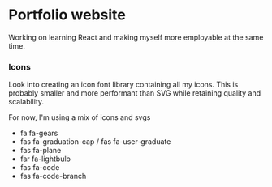 # Portfolio website

Working on learning React and making myself more employable at the same time.






### Icons
Look into creating an icon font library containing all my icons. This is probably smaller and more performant than SVG while retaining quality and scalability.

For now, I'm using a mix of icons and svgs 
- fa fa-gears
- fas fa-graduation-cap / fas fa-user-graduate
- fas fa-plane
- far fa-lightbulb
- fas fa-code
- fas fa-code-branch